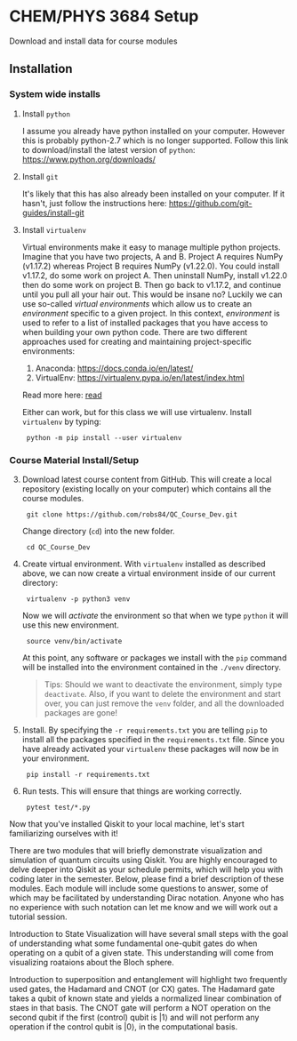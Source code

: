 # CHEM/PHYS 3684 Setup 
Download and install data for course modules

## Installation

### System wide installs

1. Install `python`

    I assume you already have python installed on your computer. However this is probably python-2.7 which is no longer supported. Follow this link to download/install the latest version of `python`: https://www.python.org/downloads/
    
1. Install `git`

    It's likely that this has also already been installed on your computer. 
    If it hasn't, just follow the instructions here: https://github.com/git-guides/install-git

1. Install `virtualenv`

    Virtual environments make it easy to manage multiple python projects. Imagine that you have two projects, A and B. 
    Project A requires NumPy (v1.17.2) whereas Project B requires NumPy (v1.22.0).
    You could install v1.17.2, do some work on project A. Then uninstall NumPy, install v1.22.0 then do some work on project B. 
    Then go back to v1.17.2, and continue until you pull all your hair out. This would be insane no?
    Luckily we can use so-called *virtual environments* which allow us to create an *environment* specific to a given project.
    In this context, *environment* is used to refer to a list of installed packages that you have access to when building your own python code. 
    There are two different approaches used for creating and maintaining project-specific environments:
    1.  Anaconda: https://docs.conda.io/en/latest/
    2.  VirtualEnv: https://virtualenv.pypa.io/en/latest/index.html
   
    Read more here: [read](topics/virtual_env.md)


    Either can work, but for this class we will use virtualenv. Install `virtualenv` by typing:
        
        python -m pip install --user virtualenv

### Course Material Install/Setup

3. Download latest course content from GitHub. This will create a local repository (existing locally on your computer) which contains all the course modules.

        git clone https://github.com/robs84/QC_Course_Dev.git
        
    Change directory (`cd`) into the new folder.
    
        cd QC_Course_Dev

2. Create virtual environment. With `virtualenv` installed as described above, we can now create a virtual environment inside of our current directory:
        
        virtualenv -p python3 venv
        
    Now we will *activate* the environment so that when we type `python` it will use this new environment.
    
        source venv/bin/activate
        
    At this point, any software or packages we install with the `pip` command will be installed into the environment contained in the `./venv` directory. 
    
    > Tips: 
          Should we want to deactivate the environment, simply type `deactivate`. 
            Also, if you want to delete the environment and start over, you can just remove the `venv` folder, and all the downloaded packages are gone!
      

3. Install. By specifying the `-r requirements.txt` you are telling `pip` to install all the packages specified in the `requirements.txt` file. Since you have already activated your `virtualenv` these packages will now be in your environment. 

        pip install -r requirements.txt

4. Run tests. This will ensure that things are working correctly.

        pytest test/*.py


Now that you've installed Qiskit to your local machine, let's start familiarizing ourselves with it!

There are two modules that will briefly demonstrate visualization and simulation of quantum circuits using Qiskit.  You are highly encouraged to delve deeper into Qiskit as your schedule permits, which will help you with coding later in the semester.  Below, please find a brief description of these modules.  Each module will include some questions to answer, some of which may be facilitated by understanding Dirac notation.  Anyone who has no experience with such notation can let me know and we will work out a tutorial session.

Introduction to State Visualization will have several small steps with the goal of understanding what some fundamental one-qubit gates do when operating on a qubit of a given state.  This understanding will come from visualizing roataions about the Bloch sphere.

Introduction to superposition and entanglement will highlight two frequently used gates, the Hadamard and CNOT (or CX) gates.  The Hadamard gate takes a qubit of known state and yields a normalized linear combination of staes in that basis.  The CNOT gate will perform a NOT operation on the second qubit if the first (control) qubit is $|1\rangle$ and will not perform any operation if the control qubit is $|0\rangle$, in the computational basis.
